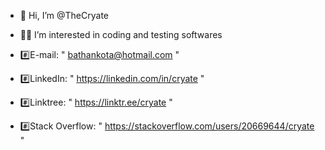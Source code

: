 - 👋 Hi, I’m @TheCryate
- 👨‍💻 I’m interested in coding and testing softwares

- #️⃣E-mail: " bathankota@hotmail.com "
- #️⃣LinkedIn: " https://linkedin.com/in/cryate "
- #️⃣Linktree: " https://linktr.ee/cryate "
- #️⃣Stack Overflow: " https://stackoverflow.com/users/20669644/cryate "



<!---
- 📫 How to reach me 
TheCryate/TheCryate is a ✨ special ✨ repository because its `README.md` (this file) appears on your GitHub profile.
You can click the Preview link to take a look at your changes.
--->
